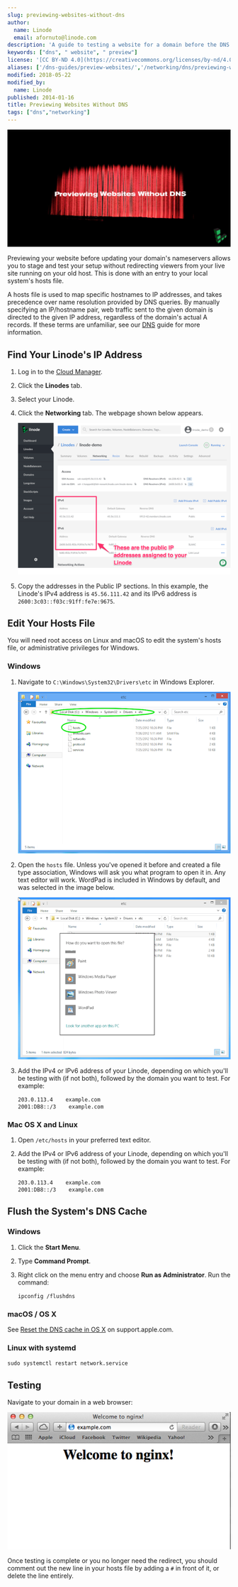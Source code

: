 ```yaml
---
slug: previewing-websites-without-dns
author:
  name: Linode
  email: afornuto@linode.com
description: 'A guide to testing a website for a domain before the DNS records are adjusted.'
keywords: ["dns", " website", " preview"]
license: '[CC BY-ND 4.0](https://creativecommons.org/licenses/by-nd/4.0)'
aliases: ['/dns-guides/preview-websites/','/networking/dns/previewing-websites-without-dns/','/networking/dns/previewing-websites-without-dns-classic-manager/']
modified: 2018-05-22
modified_by:
  name: Linode
published: 2014-01-16
title: Previewing Websites Without DNS
tags: ["dns","networking"]
---
```


![Previewing Websites without DNS](Previewing_Websites_Without_DNS_smg.jpg)

Previewing your website before updating your domain's nameservers allows you to stage and test your setup without redirecting viewers from your live site running on your old host. This is done with an entry to your local system's hosts file.

A hosts file is used to map specific hostnames to IP addresses, and takes precedence over name resolution provided by DNS queries. By manually specifying an IP/hostname pair, web traffic sent to the given domain is directed to the given IP address, regardless of the domain's actual A records. If these terms are unfamiliar, see our [DNS](/docs/networking/dns/dns-records-an-introduction/) guide for more information.

## Find Your Linode's IP Address

1.  Log in to the [Cloud Manager](https://cloud.linode.com).
2.  Click the **Linodes** tab.
3.  Select your Linode.
4.  Click the **Networking** tab. The webpage shown below appears.

    [![Networking Tab.](networking_ips.png)](networking_ips.png)

5.  Copy the addresses in the Public IP sections. In this example, the Linode's IPv4 address is `45.56.111.42` and its IPv6 address is `2600:3c03::f03c:91ff:fe7e:9675`.

## Edit Your Hosts File

You will need root access on Linux and macOS to edit the system's hosts file, or administrative privileges for Windows.

### Windows

1.  Navigate to `C:\Windows\System32\Drivers\etc` in Windows Explorer.

    [![The path to the hosts file in Windows.](1530-windows_hosts_small.png)](1529-windows_hosts.png)

2.  Open the `hosts` file. Unless you've opened it before and created a file type association, Windows will ask you what program to open it in. Any text editor will work. WordPad is included in Windows by default, and was selected in the image below.

    [![Windows asks what program to open the file in.](1532-windows_hosts_wordpad_small.png)](1531-windows_hosts_wordpad.png)

3.  Add the IPv4 or IPv6 address of your Linode, depending on which you'll be testing with (if not both), followed by the domain you want to test. For example:

        203.0.113.4    example.com
        2001:DB8::/3    example.com

### Mac OS X and Linux

1.  Open `/etc/hosts` in your preferred text editor.

2.  Add the IPv4 or IPv6 address of your Linode, depending on which you'll be testing with (if not both), followed by the domain you want to test. For example:

        203.0.113.4    example.com
        2001:DB8::/3    example.com


## Flush the System's DNS Cache

### Windows

1.  Click the **Start Menu**.
2.  Type **Command Prompt**.
4.  Right click on the menu entry and choose **Run as Administrator**. Run the command:

        ipconfig /flushdns

### macOS / OS X

See [Reset the DNS cache in OS X](https://support.apple.com/en-us/HT202516) on support.apple.com.

### Linux with systemd

    sudo systemctl restart network.service


## Testing

Navigate to your domain in a web browser:

![Our specified domain directed to our Linode.](1533-hosts_test.png)

Once testing is complete or you no longer need the redirect, you should comment out the new line in your hosts file by adding a `#` in front of it, or delete the line entirely.
